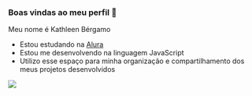 ### Boas vindas ao meu perfil 💜

Meu nome é Kathleen Bérgamo

- Estou estudando na [Alura](https://www.alura.com.br)
- Estou me desenvolvendo na linguagem JavaScript
- Utilizo esse espaço para minha organização e compartilhamento dos meus projetos desenvolvidos


![]([https://media1.tenor.com/m/C485NcStX5AAAAAd/free-fire-kelly-ff.gif](https://media1.tenor.com/m/2UwR5evoE8UAAAAC/kelly-ff-free-fire.gif))
 
